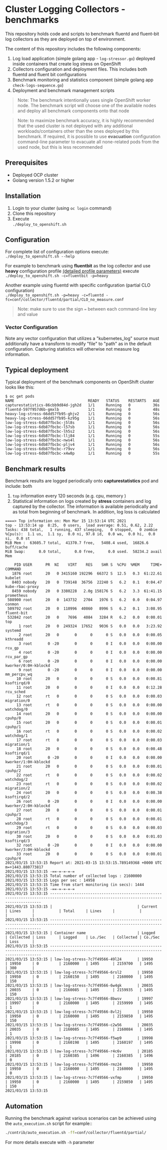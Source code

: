 #  Cluster Logging Collectors - benchmarks

This repository holds code and scripts to benchmark
fluentd and fluent-bit log collectors as they are deployed 
on top of  environment.

The content of this repository includes the following components:

1. Log load application (simple golang app - `log-stressor.go`) deployed inside containers that create log stress on OpenShift   
1. Collectors configuration and deployment files. This includes both fluentd and fluent bit configurations   
1. Benchmark monitoring and statistics component (simple golang app `check-logs-sequence.go`)   
1. Deployment and benchmark management scripts  

> Note: The benchmark intentionally uses single OpenShift worker node. The benchmark script
will choose one of the available nodes and deploy all benchmark components
onto that node

> Note: to maximize benchmark accuracy, it is highly recommended that 
the used cluster is not deployed with any additional 
workloads/containers other than the ones deployed by this benchmark. 
If required, it is possible to use  **evacuation** configuration
command-line parameter to evacuate all none-related pods from the used node, but this is less recommended 

## Prerequisites

- Deployed OCP cluster
- Golang version 1.5.2 or higher

## Installation

1. Login to your  cluster (using `oc login` command)
1. Clone this repository
1. Execute  
`./deploy_to_openshift.sh`

## Configuration

For complete list of configuration 
options execute: `./deploy_to_openshift.sh --help`

For example to benchmark using **fluentbit** as the log collector
and use **heavy** configuration profile [(detailed profile parameters)](https://github.com/ViaQ/cluster-logging-collector-benchmarks/pull/1/files#diff-44133797f573b7ceda048bb2dc56353ef30a40de72ffdfb7afc6cd5754d77339R84)
execute   
`./deploy_to_openshift.sh -c=fluentbit -p=heavy`

Another example using fluentd with specific configuration (partial CLO configuration)  
`./deploy_to_openshift.sh -p=heavy -c=fluentd -fc=conf/collector/fluentd/partial/CLO_no_measure.conf`

> Note: make sure to use the sign `=` between each command-line key and value

### Vector Configuration
Note any vector configuration that utilizes a "kubernetes_log" source must additionally have a transform to modify "file" to "path" as
in the default configuration.  Capturing statistics will otherwise not measure log information.

## Typical deployment

Typical deployment of the benchmark components on OpenShift cluster looks like this: 

```
$ oc get pods
NAME                                 READY   STATUS    RESTARTS   AGE
capturestatistics-86cbb9d84d-jgh2d   1/1     Running   0          36s
fluentd-597f957d6b-gmxlb             1/1     Running   0          48s
heavy-log-stress-66dd57fb95-ghjv2    1/1     Running   0          56s
heavy-log-stress-66dd57fb95-kz95g    1/1     Running   0          56s
low-log-stress-6db87fbcbc-j5l8s      1/1     Running   0          56s
low-log-stress-6db87fbcbc-l57sb      1/1     Running   0          56s
low-log-stress-6db87fbcbc-lh5s2      1/1     Running   0          56s
low-log-stress-6db87fbcbc-llj84      1/1     Running   0          55s
low-log-stress-6db87fbcbc-nws4l      1/1     Running   0          56s
low-log-stress-6db87fbcbc-pljv4      1/1     Running   0          56s
low-log-stress-6db87fbcbc-r79vv      1/1     Running   0          56s
low-log-stress-6db87fbcbc-x4w8p      1/1     Running   0          55s
```

## Benchmark results

Benchmark results are logged periodically onto **capturestatistics** pod and include: both 
1. `top` information every 120 seconds (e.g. cpu, memory )
1. Statistical information on logs created by **stress** containers 
   and log captured by the collector. The information is available periodically and as total from
   beginning of benchmark. In addition, log loss is calculated

```
====> Top information on: Mon Mar 15 13:53:14 UTC 2021
top - 13:53:14 up  8:25,  0 users,  load average: 0.51, 0.62, 2.22
Tasks: 438 total,   1 running, 437 sleeping,   0 stopped,   0 zombie
%Cpu(s):  1.1 us,  1.1 sy,  0.0 ni, 97.8 id,  0.0 wa,  0.0 hi,  0.0 si,  0.0 st
MiB Mem :  63605.7 total,  41370.7 free,   5408.4 used,  16826.6 buff/cache
MiB Swap:      0.0 total,      0.0 free,      0.0 used.  58234.2 avail Mem

    PID USER      PR  NI    VIRT    RES    SHR S  %CPU  %MEM     TIME+ COMMAND
   1876 root      20   0 3415160 192296  66372 S  12.5   0.3  61:22.61 kubelet
   8403 nobody    20   0  739148  36756  22240 S   6.2   0.1   0:04.47 kube-rbac-proxy
   8459 nobody    20   0 3380228   2.0g 158176 S   6.2   3.3  61:41.15 prometheus
 508900 root      20   0  143732   2704   1976 S   6.2   0.0   0:04.97 conmon
 509792 root      20   0  110996  40860   8996 S   6.2   0.1   3:08.95 fluent-bit
 532842 root      20   0    7696   4084   3284 R   6.2   0.0   0:00.01 top
      1 root      20   0  249324  17652   9036 S   0.0   0.0   3:23.92 systemd
      2 root      20   0       0      0      0 S   0.0   0.0   0:00.05 kthreadd
      3 root       0 -20       0      0      0 I   0.0   0.0   0:00.00 rcu_gp
      4 root       0 -20       0      0      0 I   0.0   0.0   0:00.00 rcu_par_gp
      6 root       0 -20       0      0      0 I   0.0   0.0   0:00.00 kworker/0:0H-kblockd
      9 root       0 -20       0      0      0 I   0.0   0.0   0:00.00 mm_percpu_wq
     10 root      20   0       0      0      0 S   0.0   0.0   0:00.81 ksoftirqd/0
     11 root      20   0       0      0      0 I   0.0   0.0   0:12.28 rcu_sched
     12 root      rt   0       0      0      0 S   0.0   0.0   0:00.03 migration/0
     13 root      rt   0       0      0      0 S   0.0   0.0   0:00.00 watchdog/0
     14 root      20   0       0      0      0 S   0.0   0.0   0:00.00 cpuhp/0
     15 root      20   0       0      0      0 S   0.0   0.0   0:00.01 cpuhp/1
     16 root      rt   0       0      0      0 S   0.0   0.0   0:00.02 watchdog/1
     17 root      rt   0       0      0      0 S   0.0   0.0   0:00.03 migration/1
     18 root      20   0       0      0      0 S   0.0   0.0   0:00.48 ksoftirqd/1
     20 root       0 -20       0      0      0 I   0.0   0.0   0:00.00 kworker/1:0H-kblockd
     21 root      20   0       0      0      0 S   0.0   0.0   0:00.01 cpuhp/2
     22 root      rt   0       0      0      0 S   0.0   0.0   0:00.02 watchdog/2
     23 root      rt   0       0      0      0 S   0.0   0.0   0:00.02 migration/2
     24 root      20   0       0      0      0 S   0.0   0.0   0:00.38 ksoftirqd/2
     26 root       0 -20       0      0      0 I   0.0   0.0   0:00.00 kworker/2:0H-kblockd
     27 root      20   0       0      0      0 S   0.0   0.0   0:00.01 cpuhp/3
     28 root      rt   0       0      0      0 S   0.0   0.0   0:00.01 watchdog/3
     29 root      rt   0       0      0      0 S   0.0   0.0   0:00.03 migration/3
     30 root      20   0       0      0      0 S   0.0   0.0   0:01.03 ksoftirqd/3
     32 root       0 -20       0      0      0 I   0.0   0.0   0:00.00 kworker/3:0H-kblockd
     33 root      20   0       0      0      0 S   0.0   0.0   0:00.01 cpuhp/4
2021/03/15 13:53:15 Report at: 2021-03-15 13:53:15.789149368 +0000 UTC m=+1443.880773817
2021/03/15 13:53:15 -==-=-=-=-=
2021/03/15 13:53:15 Total number of collected logs : 21600000
2021/03/15 13:53:15 Logs per sec : 14958
2021/03/15 13:53:15 Time from start monitoring (in secs): 1444
2021/03/15 13:53:15 -==-=-=-=-=
2021/03/15 13:53:15 ----------------------------------------------------------------------------------------------------------------------------------------
2021/03/15 13:53:15 |                                      | Current   | Lines     |           | Total     | Lines     |           |           |           |
2021/03/15 13:53:15 ----------------------------------------------------------------------------------------------------------------------------------------
2021/03/15 13:53:15 | Container name                       | Logged    | Collected | Loss      | Logged    | Lo./Sec   | Collected | Co./Sec   | Loss      |
2021/03/15 13:53:15 ----------------------------------------------------------------------------------------------------------------------------------------
2021/03/15 13:53:15 | low-log-stress-7c7f49566-49l24       | 19950     | 19950     | 0         | 2160000   | 1495      | 2159700   | 1495      | 300       |
2021/03/15 13:53:15 | low-log-stress-7c7f49566-6rsl2       | 19950     | 19950     | 0         | 2160150   | 1495      | 2160000   | 1495      | 150       |
2021/03/15 13:53:15 | low-log-stress-7c7f49566-6w4gk       | 20035     | 20035     | 0         | 2160085   | 1495      | 2159935   | 1495      | 150       |
2021/03/15 13:53:15 | low-log-stress-7c7f49566-8bwsv       | 19997     | 19997     | 0         | 2160000   | 1495      | 2159999   | 1495      | 1         |
2021/03/15 13:53:15 | low-log-stress-7c7f49566-8vl2j       | 19950     | 19950     | 0         | 2160000   | 1495      | 2159850   | 1495      | 150       |
2021/03/15 13:53:15 | low-log-stress-7c7f49566-c2w56       | 20035     | 20035     | 0         | 2160085   | 1495      | 2160084   | 1495      | 1         |
2021/03/15 13:53:15 | low-log-stress-7c7f49566-f5wp9       | 19998     | 19998     | 0         | 2160198   | 1495      | 2160197   | 1495      | 1         |
2021/03/15 13:53:15 | low-log-stress-7c7f49566-r4c6v       | 20185     | 20185     | 0         | 2160385   | 1496      | 2160385   | 1496      | 0         |
2021/03/15 13:53:15 | low-log-stress-7c7f49566-rmz24       | 19950     | 19950     | 0         | 2160000   | 1495      | 2160000   | 1495      | 0         |
2021/03/15 13:53:15 | low-log-stress-7c7f49566-vxfmp       | 19950     | 19950     | 0         | 2160000   | 1495      | 2159850   | 1495      | 150       |
2021/03/15 13:53:15

```

## Automation

Running the benchmark against various scenarios can be achieved using the `auto_execution.sh` script for example::

```bash
./contrib/auto_execution.sh -ff=conf/collector/fluentd/partial/
```

For more details execute with `-h` parameter





